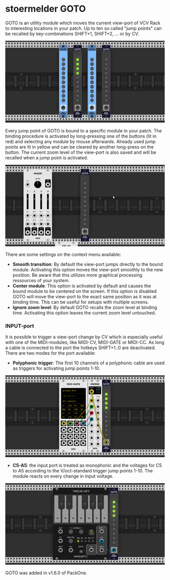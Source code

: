 # stoermelder GOTO

GOTO is an utility module which moves the current view-port of VCV Rack to interesting locations in your patch. Up to ten so called "jump points" can be recalled by key-combinations SHIFT+1, SHIFT+2, ... or by CV.

![GOTO intro](./Goto-intro.png)

Every jump point of GOTO is bound to a specific module in your patch. The binding procedure is activated by long-pressing one of the buttons (lit in red) and selecting any module by mouse afterwards. Already used jump points are lit in yellow and can be cleared by another long-press on the button. The current zoom level of the view-port is also saved and will be recalled when a jump point is activated.

![GOTO jump](./Goto-jump.gif)

There are some settings on the context menu available:

* **Smooth transition**: By default the view-port jumps directly to the bound module. Activating this option moves the view-port smoothly to the new position. Be aware that this utilizes more graphical processing ressources of your system.
* **Center module**: This option is activated by default and causes the bound module to be centered on the screen. If this option is disabled GOTO will move the view-port to the exact same position as it was at binding time. This can be useful for setups with multiple screens.
* **Ignore zoom level**: By default GOTO recalls the zoom level at binding time. Activating this option leaves the current zoom level untouched.

### INPUT-port

It is possible to trigger a view-port change by CV which is especially useful with one of the MIDI-modules, like MIDI-CV, MIDI-GATE or MIDI-CC. As long a cable is connected to the port the hotkeys SHIFT+1..0 are deactivated. There are two modes for the port available: 

* **Polyphonic trigger**: The first 10 channels of a polyphonic cable are used as triggers for activating jump points 1-10.

![GOTO polyphonic trigger](./Goto-polytrig.png)

* **C5-A5**: the input port is treated as monophonic and the voltages for C5 to A5 according to the V/oct-standard trigger jump points 1-10. The module reacts on every change in input voltage.

![GOTO C5-A5](./Goto-c5.png)

GOTO was added in v1.6.0 of PackOne.